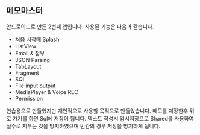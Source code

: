## 메모마스터 ##

안드로이드로 만든 2번째 앱입니다.
사용된 기능은 다음과 같습니다.

* 처음 시작때 Splash
* ListView
* Email & 첨부
* JSON Parsing
* TabLayout
* Fragment
* SQL
* File input output
* MediaPlayer & Voice REC
* Permission

연습용으로 만들었지만 개인적으로 사용할 목적으로 만들었습니다.
메모를 저장한후 뒤로 가기를 하면 Sql에 저장이 됩니다.
텍스트 작성시 임시저장으로 Shared를 사용하여 실수로 지우는 것을 방지하였으며
빈칸의 경우 저장을 방지하게 됩니다.
